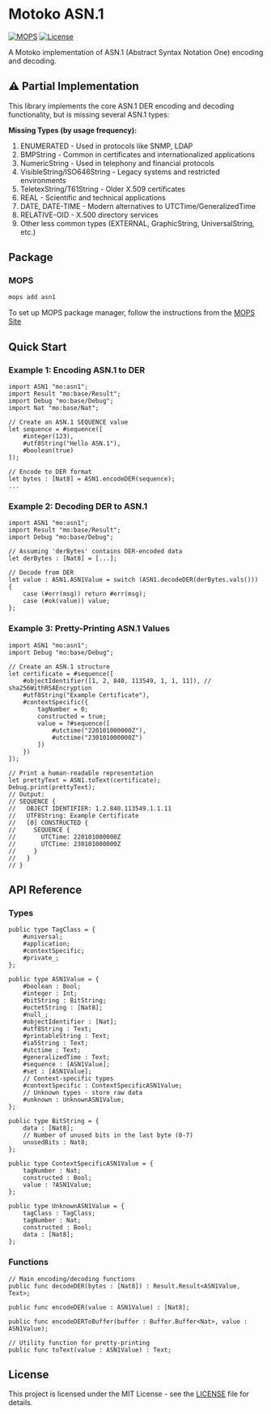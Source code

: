 # Motoko ASN.1

[![MOPS](https://img.shields.io/badge/MOPS-asn1-blue)](https://mops.one/asn1)
[![License](https://img.shields.io/badge/license-MIT-blue.svg)](https://github.com/yourusername/motoko_asn1/blob/main/LICENSE)

A Motoko implementation of ASN.1 (Abstract Syntax Notation One) encoding and decoding.

## ⚠️ Partial Implementation

This library implements the core ASN.1 DER encoding and decoding functionality, but is missing several ASN.1 types:

**Missing Types (by usage frequency):**

1. ENUMERATED - Used in protocols like SNMP, LDAP
2. BMPString - Common in certificates and internationalized applications
3. NumericString - Used in telephony and financial protocols
4. VisibleString/ISO646String - Legacy systems and restricted environments
5. TeletexString/T61String - Older X.509 certificates
6. REAL - Scientific and technical applications
7. DATE, DATE-TIME - Modern alternatives to UTCTime/GeneralizedTime
8. RELATIVE-OID - X.500 directory services
9. Other less common types (EXTERNAL, GraphicString, UniversalString, etc.)

## Package

### MOPS

```bash
mops add asn1
```

To set up MOPS package manager, follow the instructions from the [MOPS Site](https://mops.one)

## Quick Start

### Example 1: Encoding ASN.1 to DER

```motoko
import ASN1 "mo:asn1";
import Result "mo:base/Result";
import Debug "mo:base/Debug";
import Nat "mo:base/Nat";

// Create an ASN.1 SEQUENCE value
let sequence = #sequence([
    #integer(123),
    #utf8String("Hello ASN.1"),
    #boolean(true)
]);

// Encode to DER format
let bytes : [Nat8] = ASN1.encodeDER(sequence);
...
```

### Example 2: Decoding DER to ASN.1

```motoko
import ASN1 "mo:asn1";
import Result "mo:base/Result";
import Debug "mo:base/Debug";

// Assuming 'derBytes' contains DER-encoded data
let derBytes : [Nat8] = [...];

// Decode from DER
let value : ASN1.ASN1Value = switch (ASN1.decodeDER(derBytes.vals())) {
    case (#err(msg)) return #err(msg);
    case (#ok(value)) value;
};
```

### Example 3: Pretty-Printing ASN.1 Values

```motoko
import ASN1 "mo:asn1";
import Debug "mo:base/Debug";

// Create an ASN.1 structure
let certificate = #sequence([
    #objectIdentifier([1, 2, 840, 113549, 1, 1, 11]), // sha256WithRSAEncryption
    #utf8String("Example Certificate"),
    #contextSpecific({
        tagNumber = 0;
        constructed = true;
        value = ?#sequence([
            #utctime("220101000000Z"),
            #utctime("230101000000Z")
        ])
    })
]);

// Print a human-readable representation
let prettyText = ASN1.toText(certificate);
Debug.print(prettyText);
// Output:
// SEQUENCE {
//   OBJECT IDENTIFIER: 1.2.840.113549.1.1.11
//   UTF8String: Example Certificate
//   [0] CONSTRUCTED {
//     SEQUENCE {
//       UTCTime: 220101000000Z
//       UTCTime: 230101000000Z
//     }
//   }
// }
```

## API Reference

### Types

```motoko
public type TagClass = {
    #universal;
    #application;
    #contextSpecific;
    #private_;
};

public type ASN1Value = {
    #boolean : Bool;
    #integer : Int;
    #bitString : BitString;
    #octetString : [Nat8];
    #null_;
    #objectIdentifier : [Nat];
    #utf8String : Text;
    #printableString : Text;
    #ia5String : Text;
    #utctime : Text;
    #generalizedTime : Text;
    #sequence : [ASN1Value];
    #set : [ASN1Value];
    // Context-specific types
    #contextSpecific : ContextSpecificASN1Value;
    // Unknown types - store raw data
    #unknown : UnknownASN1Value;
};

public type BitString = {
    data : [Nat8];
    // Number of unused bits in the last byte (0-7)
    unusedBits : Nat8;
};

public type ContextSpecificASN1Value = {
    tagNumber : Nat;
    constructed : Bool;
    value : ?ASN1Value;
};

public type UnknownASN1Value = {
    tagClass : TagClass;
    tagNumber : Nat;
    constructed : Bool;
    data : [Nat8];
};
```

### Functions

```motoko
// Main encoding/decoding functions
public func decodeDER(bytes : [Nat8]) : Result.Result<ASN1Value, Text>;

public func encodeDER(value : ASN1Value) : [Nat8];

public func encodeDERToBuffer(buffer : Buffer.Buffer<Nat>, value : ASN1Value);

// Utility function for pretty-printing
public func toText(value : ASN1Value) : Text;
```

## License

This project is licensed under the MIT License - see the [LICENSE](LICENSE) file for details.
